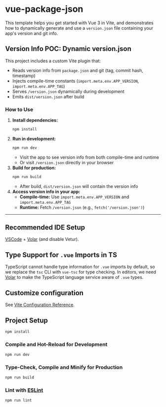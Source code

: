 # vue-package-json

This template helps you get started with Vue 3 in Vite, and demonstrates how to dynamically generate and use a `version.json` file containing your app's version and git info.

## Version Info POC: Dynamic version.json

This project includes a custom Vite plugin that:

- Reads version info from `package.json` and git (tag, commit hash, timestamp)
- Injects compile-time constants (`import.meta.env.APP_VERSION`, `import.meta.env.APP_TAG`)
- Serves `/version.json` dynamically during development
- Emits `dist/version.json` after build

### How to Use

1. **Install dependencies:**
   ```sh
   npm install
   ```
2. **Run in development:**
   ```sh
   npm run dev
   ```
   - Visit the app to see version info from both compile-time and runtime
   - Or visit `/version.json` directly in your browser
3. **Build for production:**
   ```sh
   npm run build
   ```
   - After build, `dist/version.json` will contain the version info
4. **Access version info in your app:**
   - **Compile-time:** Use `import.meta.env.APP_VERSION` and `import.meta.env.APP_TAG`
   - **Runtime:** Fetch `/version.json` (e.g., `fetch('/version.json')`)

---

## Recommended IDE Setup

[VSCode](https://code.visualstudio.com/) + [Volar](https://marketplace.visualstudio.com/items?itemName=Vue.volar) (and disable Vetur).

## Type Support for `.vue` Imports in TS

TypeScript cannot handle type information for `.vue` imports by default, so we replace the `tsc` CLI with `vue-tsc` for type checking. In editors, we need [Volar](https://marketplace.visualstudio.com/items?itemName=Vue.volar) to make the TypeScript language service aware of `.vue` types.

## Customize configuration

See [Vite Configuration Reference](https://vite.dev/config/).

## Project Setup

```sh
npm install
```

### Compile and Hot-Reload for Development

```sh
npm run dev
```

### Type-Check, Compile and Minify for Production

```sh
npm run build
```

### Lint with [ESLint](https://eslint.org/)

```sh
npm run lint
```

